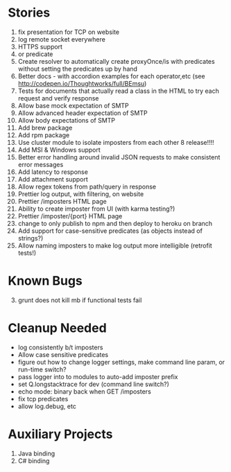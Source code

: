 Stories
=======
1. fix presentation for TCP on website
0. log remote socket everywhere
1. HTTPS support
1. or predicate
2. Create resolver to automatically create proxyOnce/is with predicates without
  setting the predicates up by hand
4. Better docs - with accordion examples for each operator,etc (see http://codepen.io/Thoughtworks/full/BEmsu)
4. Tests for documents that actually read a class in the HTML to try each request and verify response
3. Allow base mock expectation of SMTP
4. Allow advanced header expectation of SMTP
5. Allow body expectations of SMTP
6. Add brew package
7. Add rpm package
8. Use cluster module to isolate imposters from each other
8 release!!!!
8. Add MSI & Windows support
9. Better error handling around invalid JSON requests to make consistent error messages
1. Add latency to response
1. Add attachment support
1. Allow regex tokens from path/query in response
20. Prettier log output, with filtering, on website
21. Prettier /imposters HTML page
22. Ability to create imposter from UI (with karma testing?)
23. Prettier /imposter/{port} HTML page
25. change to only publish to npm and then deploy to heroku on branch
26. Add support for case-sensitive predicates (as objects instead of strings?)
27. Allow naming imposters to make log output more intelligible (retrofit tests!)

Known Bugs
==========
3. grunt does not kill mb if functional tests fail

Cleanup Needed
==============
- log consistently b/t imposters
- Allow case sensitive predicates
- figure out how to change logger settings, make command line param, or run-time switch?
- pass logger into to modules to auto-add imposter prefix
- set Q.longstacktrace for dev (command line switch?)
- echo mode: binary back when GET /imposters
- fix tcp predicates
- allow log.debug, etc

Auxiliary Projects
==================
1. Java binding
2. C# binding
